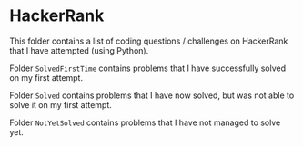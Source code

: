 # HackerRank
This folder contains a list of coding questions / challenges on HackerRank that I have attempted (using Python).

Folder `SolvedFirstTime` contains problems that I have successfully solved on my first attempt.

Folder `Solved` contains problems that I have now solved, but was not able to solve it on my first attempt.

Folder `NotYetSolved` contains problems that I have not managed to solve yet. 
